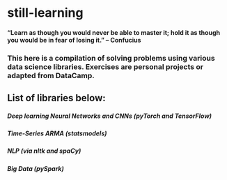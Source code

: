 # still-learning
#### “Learn as though you would never be able to master it; hold it as though you would be in fear of losing it.” – Confucius
### This here is a compilation of solving problems using various data science libraries. Exercises are personal projects or adapted from DataCamp. 

## List of libraries below:
##### Deep learning Neural Networks and CNNs (pyTorch and TensorFlow)
##### Time-Series ARMA (statsmodels) 
##### NLP (via nltk and spaCy)
##### Big Data (pySpark)
